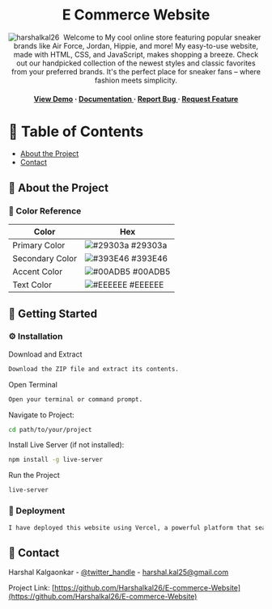 <div align='center'>


<h1>E Commerce Website</h1>
 
<p><img align="left" src="https://github-readme-stats.vercel.app/api/top-langs?username=harshalkal26&show_icons=true&locale=en&layout=compact" alt="harshalkal26" /></p>

<p>Welcome to My cool online store featuring popular sneaker brands like Air Force, Jordan, Hippie, and more! My easy-to-use website, made with HTML, CSS, and JavaScript, makes shopping a breeze. Check out our handpicked collection of the newest styles and classic favorites from your preferred brands. It's the perfect place for sneaker fans – where fashion meets simplicity.</p>

<h4> <a href=https://e-commerce-website-sable.vercel.app/>View Demo</a> <span> · </span> <a href="https://github.com/Harshalkal26/E Commerce Website/blob/master/README.md"> Documentation </a> <span> · </span> <a href="https://github.com/Harshalkal26/E Commerce Website/issues"> Report Bug </a> <span> · </span> <a href="https://github.com/Harshalkal26/E Commerce Website/issues"> Request Feature </a> </h4>


</div>

# :notebook_with_decorative_cover: Table of Contents

- [About the Project](#star2-about-the-project)
- [Contact](#handshake-contact)


## :star2: About the Project

### :art: Color Reference
| Color | Hex |
| --------------- | ---------------------------------------------------------------- |
| Primary Color | ![#29303a](https://via.placeholder.com/10/29303a?text=+) #29303a |
| Secondary Color | ![#393E46](https://via.placeholder.com/10/393E46?text=+) #393E46 |
| Accent Color | ![#00ADB5](https://via.placeholder.com/10/00ADB5?text=+) #00ADB5 |
| Text Color | ![#EEEEEE](https://via.placeholder.com/10/EEEEEE?text=+) #EEEEEE |

## :toolbox: Getting Started

### :gear: Installation

Download and Extract
```bash
Download the ZIP file and extract its contents.
```
Open Terminal
```bash
Open your terminal or command prompt.
```
Navigate to Project:
```bash
cd path/to/your/project
```
Install Live Server (if not installed):
```bash
npm install -g live-server
```
Run the Project
```bash
live-server
```


### :triangular_flag_on_post: Deployment


```bash
I have deployed this website using Vercel, a powerful platform that seamlessly integrates with our development workflow. The deployment process involves a straight forward setup, allowing me to showcase my e-commerce platform to the world effortlessly.
```


## :handshake: Contact

Harshal Kalgaonkar - [@twitter_handle](https://www.linkedin.com/in/harshal-kalgaonkar-2410a11a9/) - harshal.kal25@gmail.com

Project Link: [https://github.com/Harshalkal26/E-commerce-Website](https://github.com/Harshalkal26/E-commerce-Website)
